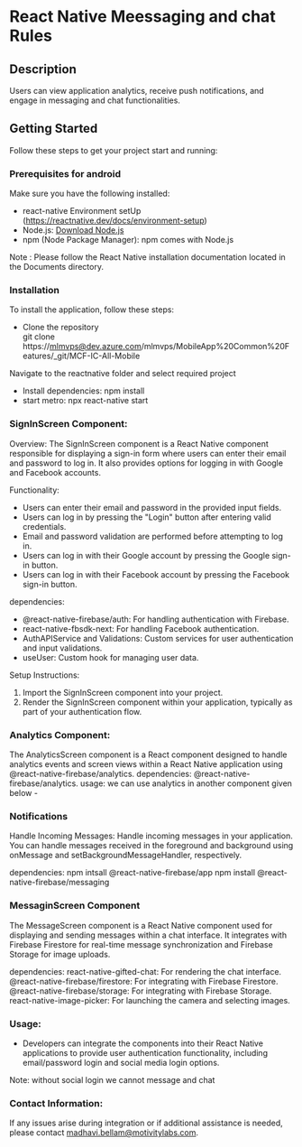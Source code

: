 # React Native Meessaging and chat Rules

## Description 
Users can view application analytics, receive push notifications, and engage in messaging and chat functionalities.
 
## Getting Started
 
Follow these steps to get your project start and running:
### Prerequisites for android

Make sure you have the following installed:
- react-native Environment setUp (https://reactnative.dev/docs/environment-setup)
- Node.js: [Download Node.js](https://nodejs.org/)
- npm (Node Package Manager): npm comes with Node.js

Note : Please follow the React Native installation documentation located in the Documents directory.

### Installation
To install the application, follow these steps:
 
- Clone the repository  
  git clone https://mlmvps@dev.azure.com/mlmvps/MobileApp%20Common%20Features/_git/MCF-IC-All-Mobile

Navigate to the reactnative folder and select required project
- Install dependencies: npm install
- start metro: npx react-native start


### SignInScreen Component:

Overview:
The SignInScreen component is a React Native component responsible for displaying a sign-in form where users can enter their email and password to log in. It also provides options for logging in with Google and Facebook accounts.

Functionality:
- Users can enter their email and password in the provided input fields.
- Users can log in by pressing the "Login" button after entering valid credentials.
- Email and password validation are performed before attempting to log in.
- Users can log in with their Google account by pressing the Google sign-in button.
- Users can log in with their Facebook account by pressing the Facebook sign-in button.

dependencies:
- @react-native-firebase/auth: For handling authentication with Firebase.
- react-native-fbsdk-next: For handling Facebook authentication.
- AuthAPIService and Validations: Custom services for user authentication and input validations.
- useUser: Custom hook for managing user data.

Setup Instructions:
1. Import the SignInScreen component into your project.
2. Render the SignInScreen component within your application, typically as part of your authentication flow.

### Analytics Component:

The AnalyticsScreen component is a React component designed to handle analytics events and screen views within a React Native application using @react-native-firebase/analytics.
dependencies:
@react-native-firebase/analytics.
usage:
we can use analytics in another component given below - 
    <AnalyticsScreen screenClass='ComponentName' screenName='ComponentName' />

### Notifications
 Handle Incoming Messages:
Handle incoming messages in your application. You can handle messages received in the foreground and background using onMessage and setBackgroundMessageHandler, respectively.

dependencies:
npm intsall @react-native-firebase/app
npm install @react-native-firebase/messaging

### MessaginScreen Component
The MessageScreen component is a React Native component used for displaying and sending messages within a chat interface. It integrates with Firebase Firestore for real-time message synchronization and Firebase Storage for image uploads.

dependencies:
react-native-gifted-chat: For rendering the chat interface.
@react-native-firebase/firestore: For integrating with Firebase Firestore.
@react-native-firebase/storage: For integrating with Firebase Storage.
react-native-image-picker: For launching the camera and selecting images.


### Usage:
- Developers can integrate the components into their React Native applications to provide user authentication functionality, including email/password login and social media login options.

Note: without social login we cannot message and chat


### Contact Information:
If any issues arise during integration or if additional assistance is needed, please contact 
madhavi.bellam@motivitylabs.com.

